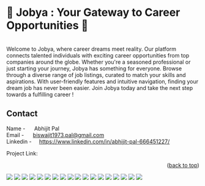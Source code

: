 <a name="readme-top"></a>
<h1>🌟 Jobya : Your Gateway to Career Opportunities 🚀 </h1>
<p><br>
  Welcome to Jobya, where career dreams meet reality. Our platform connects talented individuals with exciting career opportunities from top companies around the globe. Whether you're a seasoned professional or just starting your journey, Jobya has something for everyone. Browse through a diverse range of job listings, curated to match your skills and aspirations. With user-friendly features and intuitive navigation, finding your dream job has never been easier. Join Jobya today and take the next step towards a fulfilling career !
</p>

## Contact

Name      - &nbsp;&nbsp;&nbsp;&nbsp;&nbsp;Abhijit Pal<br>
Email     - &nbsp;&nbsp;&nbsp;&nbsp;&nbsp;biswajit1973.pal@gmail.com<br>
Linkedin  - &nbsp;&nbsp;&nbsp;&nbsp;https://www.linkedin.com/in/abhijit-pal-666451227/<br>

Project Link: 

<p align="right">(<a href="#readme-top">back to top</a>)</p>

<img src="https://github.com/Gadai14/Django-job/assets/121002242/8e1ca78a-ab71-4949-8190-360d54579583">
<img src="https://github.com/Gadai14/Django-job/assets/121002242/2480264e-de21-44ac-bc36-0d66b0282948">
<img src="https://github.com/Gadai14/Django-job/assets/121002242/d06d60de-190e-43ee-9e2e-7f8c57691630">
<img src="https://github.com/Gadai14/Django-job/assets/121002242/cb3997e1-9be7-4230-9d71-041a5a2066a5">
<img src="https://github.com/Gadai14/Django-job/assets/121002242/6e1f6707-6690-419d-babd-f3c503c1a8d0">
<img src="https://github.com/Gadai14/Django-job/assets/121002242/fe2bcb2a-1b70-4333-8bf4-d566d4dade7e">
<img src="https://github.com/Gadai14/Django-job/assets/121002242/a51422a2-5ee5-49fa-9c5d-bad1b36ce672">
<img src="https://github.com/Gadai14/Django-job/assets/121002242/9270188a-ae23-4c8e-ad5d-1db7a270994c">
<img src="https://github.com/Gadai14/Django-job/assets/121002242/2e0b4e9e-52b4-40d6-986f-1556d3a6b8b8">
<img src="https://github.com/Gadai14/Django-job/assets/121002242/ee0b0fc5-3beb-4b44-84c3-916220f0bd90">
<img src="https://github.com/Gadai14/Django-job/assets/121002242/336a6529-d203-4e8c-8e84-bd8e227a1a31">
<img src="https://github.com/Gadai14/Django-job/assets/121002242/f7bd2c5d-635e-436f-a4b3-b95d63ec40ad">
<img src="https://github.com/Gadai14/Django-job/assets/121002242/b36423a6-473d-45d4-bee4-83a91fae5cb3">

<img src="https://github.com/Gadai14/Django-job/assets/121002242/f609f36f-ef5a-4090-aba8-4edb082f3ed8">
<img src="https://github.com/Gadai14/Django-job/assets/121002242/20c23c23-81e3-49bc-8213-b2e22c5fc23c">
<img src="https://github.com/Gadai14/Django-job/assets/121002242/e2b8ad7f-c2ef-424a-be88-18332c0e7c27">
<img src="https://github.com/Gadai14/Django-job/assets/121002242/e9abe582-7fb9-43b5-bc0e-380049b17e2b">
<img src="https://github.com/Gadai14/Django-job/assets/121002242/767fa8c8-0217-4fd2-aa39-e2bfb0c7bc48">
